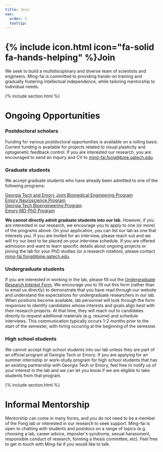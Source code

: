 ```yaml
---
title: Join
nav:
  order: 5
  tooltip: 
---
```


# {% include icon.html icon="fa-solid fa-hands-helping" %}Join

We seek to build a multidisciplinary and diverse team of scientists and engineers.  Ming-fai is committed to providing hands-on training and gradually fostering intellectual independence, while tailoring mentorship to individual needs.

{% include section.html %}


# Ongoing Opportunities

<!--### Staff Positions
Technician positions open up every 1-2 years.  If you are interested in learning about future opportunities or anticipated hiring timelines, please send an inquiry to [ming-fai.fong@bme.gatech.edu](mailto:ming-fai.fong@bme.gatech.edu).-->

### Postdoctoral scholars
Funding for various postdoctoral opportunities is available on a rolling basis.  Current funding is available for projects related to visual plasticity and optogenetic feedback control.  If you are interested our research, you are encouraged to send an inquiry and CV to [ming-fai.fong@bme.gatech.edu](mailto:ming-fai.fong@bme.gatech.edu).

### Graduate students
We accept graduate students who have already been admitted to one of the following programs: 

[Georgia Tech and Emory Joint Biomedical Engineering Program](https://bme.gatech.edu/bme/georgia-tech-emory-bme-phd-program) <br>
[Emory Neuroscience Program](https://biomed.emory.edu/PROGRAM_SITES/NS/) <br>
[Georgia Tech Bioengineering Program](https://bioengineering.gatech.edu/) <br>
[Emory MD-PhD Program](https://med.emory.edu/MDPHD/)

**We cannot directly admit graduate students into our lab.** However, if you are interested in our research, we encourage you to apply to one (or more) of the programs above.  On your application, you can list our lab as one that interests you.  If you are invited for an interview, please reach out and we will try our best to be placed on your interview schedule.  If you are offered admission and want to learn specific details about ongoing projects or joining the lab for your PhD studies (or a research rotation), please contact [ming-fai.fong@bme.gatech.edu](mailto:ming-fai.fong@bme.gatech.edu).


### Undergraduate students
If you are interested in working in the lab, please fill out the [Undergraduate Research Interest Form](https://forms.office.com/r/QD7qYbh2Et).  We encourage you to fill out this form (rather than to email us directly) to demonstrate that you have read through our website and understand the expectations for undergraduate researchers in our lab.  When positions become available, lab personnel will look through the form responses to identify candidates whose interests and goals align best with their research projects.  At that time, they will reach out to candidates directly to request additional materials (e.g. resume) and schedule interviews.  This communication typically occurs 1-2 months prior to the start of the semester, with hiring occuring at the beginning of the semester.

### High school students
We cannot accept high school students into our lab unless they are part of an official program at Georgia Tech or Emory.  If you are applying for an summer internship or work-study program for high school students that has an existing partnership with Georgia Tech or Emory, feel free to notify us of your interest in the lab and we can let you know if we are eligible to take students from that program.

{% include section.html %}

# Informal Mentorship

Mentorship can come in many forms, and you do not need to be a member of the Fong lab or interested in our research to seek support.  Ming-fai is open to chatting with students and postdocs on a range of topics (e.g. choosing a lab, career advice, imposter's syndrome, sexual harassment, responsible conduct of research, forming a thesis committee, etc).  Feel free to get in touch with Ming-fai if you would like to talk.
